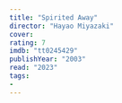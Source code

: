 ```yaml
---
title: "Spirited Away"
director: "Hayao Miyazaki"
cover: 
rating: 7
imdb: "tt0245429"
publishYear: "2003"
read: "2023"
tags:
- 
---
```

